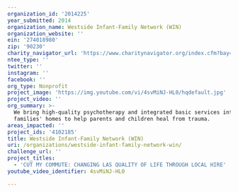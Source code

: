 ```yaml
---
organization_id: '2014225'
year_submitted: 2014
organization_name: Westside Infant-Family Network (WIN)
organization_website: ''
ein: '274018980'
zip: '90230'
charity_navigator_url: 'https://www.charitynavigator.org/index.cfm?bay=search.profile&ein=274018980'
ntee_type: ''
twitter: ''
instagram: ''
facebook: ''
org_type: Nonprofit
project_image: 'https://img.youtube.com/vi/4svMiNJ-HL0/hqdefault.jpg'
project_video: ''
org_summary: >-
  We bring high-quality psychotherapy and integrated basic services into
  families' homes to help parents and children heal from trauma.
areas_impacted: ''
project_ids: '4102185'
title: Westside Infant-Family Network (WIN)
uri: /organizations/westside-infant-family-network-win/
challenge_url: ''
project_titles:
  - 'CUT MY COMMUTE: CHANGING LAS QUALITY OF LIFE THROUGH LOCAL HIRE'
youtube_video_identifier: 4svMiNJ-HL0

---
```

